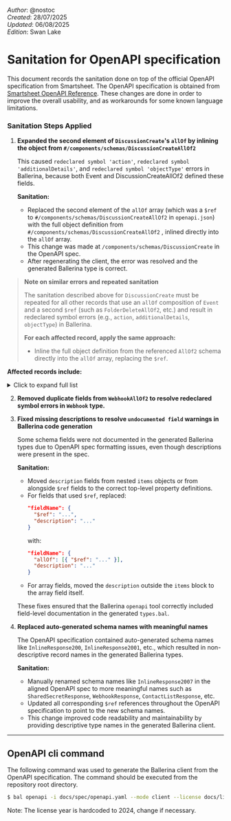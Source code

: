 _Author_:  @nostoc \
_Created_: 28/07/2025 \
_Updated_: 06/08/2025 \
_Edition_: Swan Lake

# Sanitation for OpenAPI specification


This document records the sanitation done on top of the official OpenAPI specification from Smartsheet.
The OpenAPI specification is obtained from [Smartsheet OpenAPI Reference](https://developers.smartsheet.com/api/smartsheet/openapi).
These changes are done in order to improve the overall usability, and as workarounds for some known language limitations.

### Sanitation Steps Applied

1. **Expanded the second element of `DiscussionCreate`'s `allOf` by inlining the object from `#/components/schemas/DiscussionCreateAllOf2`**

   This caused `redeclared symbol 'action'`, `redeclared symbol 'additionalDetails'`, and `redeclared symbol 'objectType'` errors in Ballerina, because both Event and DiscussionCreateAllOf2 defined these fields.

   **Sanitation:**
   - Replaced the second element of the `allOf` array (which was a `$ref` to `#/components/schemas/DiscussionCreateAllOf2` in `openapi.json`) with the full object definition from `#/components/schemas/DiscussionCreateAllOf2` , inlined directly into the `allOf` array.
   - This change was made at `/components/schemas/DiscussionCreate` in the OpenAPI spec.
   - After regenerating the client, the error was resolved and the generated Ballerina type is correct.

> **Note on similar errors and repeated sanitation**
>
> The sanitation described above for `DiscussionCreate` must be repeated for all other records that use an `allOf` composition of `Event` and a second `$ref` (such as `FolderDeleteAllOf2`, etc.) and result in redeclared symbol errors (e.g., `action`, `additionalDetails`, `objectType`) in Ballerina.
>
> **For each affected record, apply the same approach:**
> - Inline the full object definition from the referenced `AllOf2` schema directly into the `allOf` array, replacing the `$ref`.

**Affected records include:**

<details>
<summary>Click to expand full list</summary>

<ul>
<li>FolderDelete</li>
<li>AccountBulkUpdate</li>
<li>ReportPurge</li>
<li>SheetRemoveShareMember</li>
<li>GroupRename</li>
<li>SheetUpdate</li>
<li>DashboardSaveAsNew</li>
<li>FormDelete</li>
<li>AccesstokenRevoke</li>
<li>WorkspaceUpdateRecurringBackup</li>
<li>SheetSendAsAttachment</li>
<li>SheetCreate</li>
<li>ReportRemoveWorkspaceShare</li>
<li>GroupDownloadSheetAccessReport</li>
<li>UserDownloadSheetAccessReport</li>
<li>DashboardRename</li>
<li>FolderRequestBackup</li>
<li>AccountDownloadSheetAccessReport</li>
<li>FormActivate</li>
<li>WorkspaceDelete</li>
<li>DashboardTransferOwnership</li>
<li>WorkspaceRemoveShareMember</li>
<li>SheetLoad</li>
<li>DashboardAddWorkspaceShare</li>
<li>UserSendPasswordReset</li>
<li>SheetRemoveShare</li>
<li>SheetTransferOwnership</li>
<li>ReportLoad</li>
<li>UpdateRequestCreate</li>
<li>UserUpdateUser</li>
<li>SheetRemoveWorkspaceShare</li>
<li>FolderSaveAsNew</li>
<li>AccesstokenAuthorize</li>
<li>UserSendInvite</li>
<li>SheetAddShare</li>
<li>DashboardAddShareMember</li>
<li>SheetExport</li>
<li>UserDeclineInvite</li>
<li>SheetRestore</li>
<li>WorkspaceDeleteRecurringBackup</li>
<li>DashboardDelete</li>
<li>WorkspaceSaveAsNew</li>
<li>DiscussionUpdate</li>
<li>SheetMove</li>
<li>GroupDelete</li>
<li>SheetSaveAsTemplate</li>
<li>AttachmentUpdate</li>
<li>AccesstokenRefresh</li>
<li>DashboardAddPublish</li>
<li>SheetDelete</li>
<li>DiscussionSendcomment</li>
<li>AttachmentDelete</li>
<li>DashboardRemoveShare</li>
<li>SheetCreateCellLink</li>
<li>DashboardRemoveWorkspaceShare</li>
<li>ReportRemoveShare</li>
<li>ReportExport</li>
<li>SheetSendRow</li>
<li>DiscussionDelete</li>
<li>DashboardRemovePublish</li>
<li>DashboardLoad</li>
<li>AttachmentSend</li>
<li>AccountImportUsers</li>
<li>SheetMoveRow</li>
<li>UserAddToAccount</li>
<li>WorkspaceRequestBackup</li>
<li>DashboardUpdate</li>
<li>ReportCreate</li>
<li>UserTransferOwnedGroups</li>
<li>ReportTransferOwnership</li>
<li>UserTransferOwnedItems</li>
<li>GroupTransferOwnership</li>
<li>SheetRename</li>
<li>DashboardMove</li>
<li>ReportAddShareMember</li>
<li>ReportAddWorkspaceShare</li>
<li>ReportSaveAsNew</li>
<li>ReportRemoveShareMember</li>
<li>FolderCreate</li>
<li>UserRemoveShares</li>
<li>FormCreate</li>
<li>UserRemoveFromAccount</li>
<li>ReportAddShare</li>
<li>DashboardRemoveShareMember</li>
<li>WorkspaceTransferOwnership</li>
<li>AccountDownloadLoginHistory</li>
<li>SheetAddWorkspaceShare</li>
<li>WorkspaceExport</li>
<li>AccountDownloadPublishedItemsReport</li>
<li>SheetRequestBackup</li>
<li>DashboardCreate</li>
<li>AttachmentCreate</li>
<li>AccountListSheets</li>
<li>SheetPurge</li>
<li>SheetCopyRow</li>
<li>ReportRestore</li>
<li>DashboardAddShare</li>
<li>ReportRename</li>
<li>ReportMove</li>
<li>DashboardPurge</li>
<li>UserAcceptInvite</li>
<li>AccountDownloadUserList</li>
<li>WorkspaceAddShare</li>
<li>AccountRename</li>
<li>FolderRename</li>
<li>WorkspaceCreate</li>
<li>GroupAddMember</li>
<li>AttachmentLoad</li>
<li>UserRemoveFromGroups</li>
<li>ReportDelete</li>
<li>WorkspaceRemoveShare</li>
<li>SheetSaveAsNew</li>
<li>GroupRemoveMember</li>
<li>WorkspaceAddShareMember</li>
<li>WorkspaceCreateRecurringBackup</li>
<li>DiscussionSend</li>
<li>SheetAddShareMember</li>
<li>AccountUpdateMainContact</li>
<li>WorkspaceRename</li>
<li>DashboardRestore</li>
<li>FolderExport</li>
<li>FormUpdate</li>
<li>FormDeactivate</li>
<li>ReportUpdate</li>
<li>ReportSendAsAttachment</li>
<li>Webhook</li>
</ul>
</details>

2. **Removed duplicate fields from `WebhookAllOf2` to resolve redeclared symbol errors in `Webhook` type.**
3. **Fixed missing descriptions to resolve `undocumented field` warnings in Ballerina code generation**

   Some schema fields were not documented in the generated Ballerina types due to OpenAPI spec formatting issues, even though descriptions were present in the spec.

   **Sanitation:**
   - Moved `description` fields from nested `items` objects or from alongside `$ref` fields to the correct top-level property definitions.
   - For fields that used `$ref`, replaced:
     ```json
     "fieldName": {
       "$ref": "...",
       "description": "..."
     }
     ```
     with:
     ```json
     "fieldName": {
       "allOf": [{ "$ref": "..." }],
       "description": "..."
     }
     ```
   - For array fields, moved the `description` outside the `items` block to the array field itself.

   These fixes ensured that the Ballerina `openapi` tool correctly included field-level documentation in the generated `types.bal`.

4. **Replaced auto-generated schema names with meaningful names**

   The OpenAPI specification contained auto-generated schema names like `InlineResponse200`, `InlineResponse2001`, etc., which resulted in non-descriptive record names in the generated Ballerina types.

   **Sanitation:**
   - Manually renamed schema names like `InlineResponse2007` in the aligned OpenAPI spec to more meaningful names such as `SharedSecretResponse`, `WebhookResponse`, `ContactListResponse`, etc.
   - Updated all corresponding `$ref` references throughout the OpenAPI specification to point to the new schema names.
   - This change improved code readability and maintainability by providing descriptive type names in the generated Ballerina client.


---

## OpenAPI cli command

The following command was used to generate the Ballerina client from the OpenAPI specification. The command should be executed from the repository root directory.

```bash
$ bal openapi -i docs/spec/openapi.yaml --mode client --license docs/license.txt -o ballerina
```
Note: The license year is hardcoded to 2024, change if necessary.

